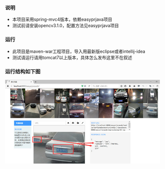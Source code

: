 ### 说明
+ 本项目采用spring-mvc4版本，依赖easyprjava项目
+ 测试前请安装opencv3.1.0，配置方法见easyprjava项目

### 运行
+ 此项目是maven-war工程项目，导入用最新版eclipse或者intellij-idea
+ 测试请运行请用tomcat7以上版本，具体怎么发布这里不在叙述

### 运行结构如下图
![easyprjavaweb效果图](shows.jpg)
